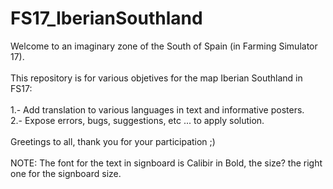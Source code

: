 # FS17_IberianSouthland
Welcome to an imaginary zone of the South of Spain (in Farming Simulator 17).<br >
<br >
This repository is for various objetives for the map Iberian Southland in FS17:<br >
<br >
1.- Add translation to various languages in text and informative posters.<br >
2.- Expose errors, bugs, suggestions, etc ... to apply solution.<br >
<br >
Greetings to all, thank you for your participation ;)
<br >
<br>
NOTE: The font for the text in signboard is Calibir in Bold, the size? the right one for the signboard size.

